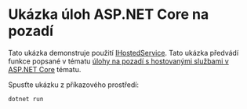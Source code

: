 # <a name="aspnet-core-background-tasks-sample"></a>Ukázka úloh ASP.NET Core na pozadí

Tato ukázka demonstruje použití [IHostedService](https://docs.microsoft.com/dotnet/api/microsoft.extensions.hosting.ihostedservice). Tato ukázka předvádí funkce popsané v tématu [úlohy na pozadí s hostovanými službami v ASP.NET Core](https://docs.microsoft.com/aspnet/core/fundamentals/host/hosted-services) tématu.

Spusťte ukázku z příkazového prostředí:

```
dotnet run
```
